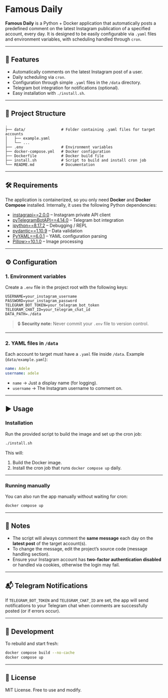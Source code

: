 # Famous Daily

**Famous Daily** is a Python + Docker application that automatically posts a predefined comment on the latest Instagram publication of a specified account, every day.
It is designed to be easily configurable via `.yaml` files and environment variables, with scheduling handled through `cron`.

---

## 🚀 Features

* Automatically comments on the latest Instagram post of a user.
* Daily scheduling via `cron`.
* Configuration through simple `.yaml` files in the `/data` directory.
* Telegram bot integration for notifications (optional).
* Easy installation with `./install.sh`.

---

## 📂 Project Structure

```
.
├── data/                # Folder containing .yaml files for target accounts
│   ├── example.yaml
│   └── ...
├── .env                 # Environment variables
├── docker-compose.yml   # Docker configuration
├── Dockerfile           # Docker build file
├── install.sh           # Script to build and install cron job
└── README.md            # Documentation
```

---

## 🛠️ Requirements

The application is containerized, so you only need **Docker** and **Docker Compose** installed.
Internally, it uses the following Python dependencies:

* [instagrapi==2.0.0](https://github.com/adw0rd/instagrapi) – Instagram private API client
* [pyTelegramBotAPI==4.14.0](https://github.com/eternnoir/pyTelegramBotAPI) – Telegram bot integration
* [ipython==8.17.2](https://ipython.org/) – Debugging / REPL
* [pydantic==1.10.9](https://docs.pydantic.dev/) – Data validation
* [PyYAML==6.0.1](https://pyyaml.org/) – YAML configuration parsing
* [Pillow>=10.1.0](https://pillow.readthedocs.io/) – Image processing

---

## ⚙️ Configuration

### 1. Environment variables

Create a `.env` file in the project root with the following keys:

```env
USERNAME=your_instagram_username
PASSWORD=your_instagram_password
TELEGRAM_BOT_TOKEN=your_telegram_bot_token
TELEGRAM_CHAT_ID=your_telegram_chat_id
DATA_PATH=./data
```

> 🔒 **Security note:** Never commit your `.env` file to version control.

---

### 2. YAML files in `/data`

Each account to target must have a `.yaml` file inside `/data`.
Example (`data/example.yaml`):

```yaml
name: Adele
username: adele
```

* `name` → Just a display name (for logging).
* `username` → The Instagram username to comment on.

---

## ▶️ Usage

### Installation

Run the provided script to build the image and set up the cron job:

```bash
./install.sh
```

This will:

1. Build the Docker image.
2. Install the cron job that runs `docker compose up` daily.

---

### Running manually

You can also run the app manually without waiting for cron:

```bash
docker compose up
```

---

## 📝 Notes

* The script will always comment the **same message** each day on the **latest post** of the target account(s).
* To change the message, edit the project’s source code (message handling section).
* Ensure your Instagram account has **two-factor authentication disabled** or handled via cookies, otherwise the login may fail.

---

## 📬 Telegram Notifications

If `TELEGRAM_BOT_TOKEN` and `TELEGRAM_CHAT_ID` are set, the app will send notifications to your Telegram chat when comments are successfully posted (or if errors occur).

---

## 🔧 Development

To rebuild and start fresh:

```bash
docker compose build --no-cache
docker compose up
```

---

## 📜 License

MIT License. Free to use and modify.

